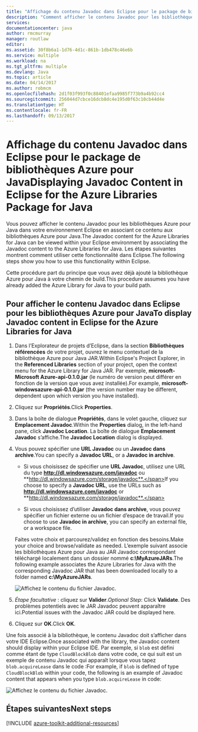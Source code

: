 ```yaml
---
title: "Affichage du contenu Javadoc dans Eclipse pour le package de bibliothèques Azure pour Java"
description: "Comment afficher le contenu Javadoc pour les bibliothèques Azure dans Eclipse."
services: 
documentationcenter: java
author: rmcmurray
manager: routlaw
editor: 
ms.assetid: 30f8b6a1-1d76-4d1c-861b-1db478c46e6b
ms.service: multiple
ms.workload: na
ms.tgt_pltfrm: multiple
ms.devlang: Java
ms.topic: article
ms.date: 04/14/2017
ms.author: robmcm
ms.openlocfilehash: 2d1f03f993f0c88401efaa9985f773b9a4b92cc4
ms.sourcegitcommit: 256044d7cbce16dcb8dc4e195d0f63c10cb44d4e
ms.translationtype: HT
ms.contentlocale: fr-FR
ms.lasthandoff: 09/13/2017
---
```

# <a name="displaying-javadoc-content-in-eclipse-for-the-azure-libraries-package-for-java"></a><span data-ttu-id="f7167-103">Affichage du contenu Javadoc dans Eclipse pour le package de bibliothèques Azure pour Java</span><span class="sxs-lookup"><span data-stu-id="f7167-103">Displaying Javadoc Content in Eclipse for the Azure Libraries Package for Java</span></span>

<span data-ttu-id="f7167-104">Vous pouvez afficher le contenu Javadoc pour les bibliothèques Azure pour Java dans votre environnement Eclipse en associant ce contenu aux bibliothèques Azure pour Java.</span><span class="sxs-lookup"><span data-stu-id="f7167-104">The Javadoc content for the Azure Libraries for Java can be viewed within your Eclipse environment by associating the Javadoc content to the Azure Libraries for Java.</span></span> <span data-ttu-id="f7167-105">Les étapes suivantes montrent comment utiliser cette fonctionnalité dans Eclipse.</span><span class="sxs-lookup"><span data-stu-id="f7167-105">The following steps show you how to use this functionality within Eclipse.</span></span>

<span data-ttu-id="f7167-106">Cette procédure part du principe que vous avez déjà ajouté la bibliothèque Azure pour Java à votre chemin de build.</span><span class="sxs-lookup"><span data-stu-id="f7167-106">This procedure assumes you have already added the Azure Library for Java to your build path.</span></span>

## <a name="to-display-javadoc-content-in-eclipse-for-the-azure-libraries-for-java"></a><span data-ttu-id="f7167-107">Pour afficher le contenu Javadoc dans Eclipse pour les bibliothèques Azure pour Java</span><span class="sxs-lookup"><span data-stu-id="f7167-107">To display Javadoc content in Eclipse for the Azure Libraries for Java</span></span>

1. <span data-ttu-id="f7167-108">Dans l’Explorateur de projets d’Eclipse, dans la section **Bibliothèques référencées** de votre projet, ouvrez le menu contextuel de la bibliothèque Azure pour Java JAR.</span><span class="sxs-lookup"><span data-stu-id="f7167-108">Within Eclipse's Project Explorer, in the **Referenced Libraries** section of your project, open the context menu for the Azure Library for Java JAR.</span></span> <span data-ttu-id="f7167-109">Par exemple, **microsoft-Microsoft Azure-api-0.1.0.jar** (le numéro de version peut différer en fonction de la version que vous avez installée).</span><span class="sxs-lookup"><span data-stu-id="f7167-109">For example, **microsoft-windowsazure-api-0.1.0.jar** (the version number may be different, dependent upon which version you have installed).</span></span>

1. <span data-ttu-id="f7167-110">Cliquez sur **Propriétés**.</span><span class="sxs-lookup"><span data-stu-id="f7167-110">Click **Properties**.</span></span>

1. <span data-ttu-id="f7167-111">Dans la boîte de dialogue **Propriétés**, dans le volet gauche, cliquez sur **Emplacement Javadoc**.</span><span class="sxs-lookup"><span data-stu-id="f7167-111">Within the **Properties** dialog, in the left-hand pane, click **Javadoc Location**.</span></span> <span data-ttu-id="f7167-112">La boîte de dialogue **Emplacement Javadoc** s’affiche.</span><span class="sxs-lookup"><span data-stu-id="f7167-112">The **Javadoc Location** dialog is displayed.</span></span>

1. <span data-ttu-id="f7167-113">Vous pouvez spécifier une **URL Javadoc** ou un **Javadoc dans archive**.</span><span class="sxs-lookup"><span data-stu-id="f7167-113">You can specify a **Javadoc URL**, or a **Javadoc in archive**.</span></span>

   * <span data-ttu-id="f7167-114">Si vous choisissez de spécifier une **URL Javadoc**, utilisez une URL du type **http://dl.windowsazure.com/javadoc** ou **http://dl.windowsazure.com/storage/javadoc**.</span><span class="sxs-lookup"><span data-stu-id="f7167-114">If you choose to specify a **Javadoc URL**, use the URLs such as **http://dl.windowsazure.com/javadoc** or **http://dl.windowsazure.com/storage/javadoc**.</span></span>

   * <span data-ttu-id="f7167-115">Si vous choisissez d’utiliser **Javadoc dans archive**, vous pouvez spécifier un fichier externe ou un fichier d’espace de travail.</span><span class="sxs-lookup"><span data-stu-id="f7167-115">If you choose to use **Javadoc in archive**, you can specify an external file, or a workspace file.</span></span>

   <span data-ttu-id="f7167-116">Faites votre choix et parcourez/validez en fonction des besoins.</span><span class="sxs-lookup"><span data-stu-id="f7167-116">Make your choice and browse/validate as needed.</span></span> <span data-ttu-id="f7167-117">L’exemple suivant associe les bibliothèques Azure pour Java au JAR Javadoc correspondant téléchargé localement dans un dossier nommé **c:\MyAzureJARs**.</span><span class="sxs-lookup"><span data-stu-id="f7167-117">The following example associates the Azure Libraries for Java with the corresponding Javadoc JAR that has been downloaded locally to a folder named **c:\MyAzureJARs**.</span></span>

   ![Affichez le contenu du fichier Javadoc.][ic553487]

1. <span data-ttu-id="f7167-119">*Étape facultative* : cliquez sur **Valider**.</span><span class="sxs-lookup"><span data-stu-id="f7167-119">*Optional Step*: Click **Validate**.</span></span> <span data-ttu-id="f7167-120">Des problèmes potentiels avec le JAR Javadoc peuvent apparaître ici.</span><span class="sxs-lookup"><span data-stu-id="f7167-120">Potential issues with the Javadoc JAR could be displayed here.</span></span>

1. <span data-ttu-id="f7167-121">Cliquez sur **OK**.</span><span class="sxs-lookup"><span data-stu-id="f7167-121">Click **OK**.</span></span>

<span data-ttu-id="f7167-122">Une fois associé à la bibliothèque, le contenu Javadoc doit s’afficher dans votre IDE Eclipse.</span><span class="sxs-lookup"><span data-stu-id="f7167-122">Once associated with the library, the Javadoc content should display within your Eclipse IDE.</span></span> <span data-ttu-id="f7167-123">Par exemple, si `blob` est défini comme étant de type `CloudBlockBlob` dans votre code, ce qui suit est un exemple de contenu Javadoc qui apparaît lorsque vous tapez `blob.acquireLease` dans le code :</span><span class="sxs-lookup"><span data-stu-id="f7167-123">For example, if `blob` is defined of type `CloudBlockBlob` within your code, the following is an example of Javadoc content that appears when you type `blob.acquireLease` in code:</span></span>

![Affichez le contenu du fichier Javadoc.][ic553488]

## <a name="next-steps"></a><span data-ttu-id="f7167-125">Étapes suivantes</span><span class="sxs-lookup"><span data-stu-id="f7167-125">Next steps</span></span>

[!INCLUDE [azure-toolkit-additional-resources](../includes/azure-toolkit-additional-resources.md)]

<!-- URL List -->

<!-- Legacy MSDN URL = https://msdn.microsoft.com/library/azure/hh698319.aspx -->

<!-- IMG List -->

[ic553487]: media/azure-toolkit-for-eclipse-displaying-javadoc-content-for-azure-libraries/ic553487.png
[ic553488]: media/azure-toolkit-for-eclipse-displaying-javadoc-content-for-azure-libraries/ic553488.png
